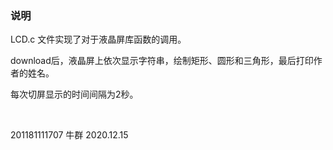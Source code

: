 ### 说明

LCD.c 文件实现了对于液晶屏库函数的调用。

download后，液晶屏上依次显示字符串，绘制矩形、圆形和三角形，最后打印作者的姓名。

每次切屏显示的时间间隔为2秒。



​																										

201181111707	牛群 	2020.12.15